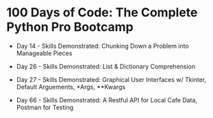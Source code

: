 # 100 Days of Code: The Complete Python Pro Bootcamp


- Day 14 - Skills Demonstrated: Chunking Down a Problem into Manageable Pieces

- Day 26 - Skills Demonstrated: List & Dictionary Comprehension
- Day 27 - Skills Demonstrated: Graphical User Interfaces w/ Tkinter, Default Arguements, *Args, **Kwargs

- Day 66 - Skills Demonstrated: A Restful API for Local Cafe Data, Postman for Testing
